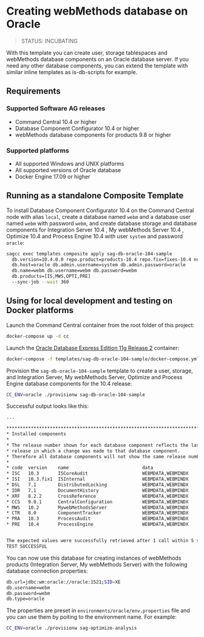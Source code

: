 <!-- Copyright 2013 - 2018 Software AG, Darmstadt, Germany and/or its licensors

   SPDX-License-Identifier: Apache-2.0

    Licensed under the Apache License, Version 2.0 (the "License");
    you may not use this file except in compliance with the License.
    You may obtain a copy of the License at

        http://www.apache.org/licenses/LICENSE-2.0

    Unless required by applicable law or agreed to in writing, software
    distributed under the License is distributed on an "AS IS" BASIS,
     WITHOUT WARRANTIES OR CONDITIONS OF ANY KIND, either express or implied.
     See the License for the specific language governing permissions and

     limitations under the License.                                                  

-->

# Creating webMethods database on Oracle

> STATUS: INCUBATING

With this template you can create user, storage tablespaces and webMethods database components on an Oracle database server.
If you need any other database components, you can extend the template with similar inline templates as is-db-scripts for example.

## Requirements

### Supported Software AG releases

* Command Central 10.4 or higher
* Database Component Configurator 10.4 or higher
* webMethods database components for products 9.8 or higher

### Supported platforms

* All supported Windows and UNIX platforms
* All supported versions of Oracle database
* Docker Engine 17.09 or higher

## Running as a standalone Composite Template

To install Database Component Configurator 10.4 on the Command Central node with alias `local`, create a database named `webm` and a database user named `webm` with password `webm`, and create database storage and database components for Integration Server 10.4 , My webMethods Server 10.4 , Optimize 10.4 and Process Engine 10.4 with user `system` and password `oracle`:

```bash
sagcc exec templates composite apply sag-db-oracle-104-sample
  db.version=10.4.0.0 repo.product=products-10.4 repo.fix=fixes-10.4 nodes=local
  db.host=oracle db.admin.username=system db.admin.password=oracle
  db.name=webm db.username=webm db.password=webm
  db.products=[IS,MWS,OPTI,PRE]
  --sync-job --wait 360
```

## Using for local development and testing on Docker platforms

Launch the Command Central container from the root folder of this project:

```bash
docker-compose up -d cc
```

Launch the [Oracle Database Express Edition 11g Release 2](https://hub.docker.com/r/wnameless/oracle-xe-11g/) container:

```bash
docker-compose -f templates/sag-db-oracle-104-sample/docker-compose.yml up -d oracle
```

Provision the `sag-db-oracle-104-sample` template to create a user, storage, and Integration Server, My webMethods Server, Optimize and Process Engine database components for the 10.4 release:

```bash
CC_ENV=oracle ./provisionw sag-db-oracle-104-sample
```

Successful output looks like this:

```bash
...

**********************************************************************************
* Installed components                                                           *
*                                                                                *
* The release number shown for each database component reflects the last         *
* release in which a change was made to that database component.                 *
* Therefore all database components will not show the same release number.       *
*                                                                                *
* code  version    name                           data                           *
* ISC   10.3       ISCoreAudit                    WEBMDATA,WEBMINDX              *
* ISI   10.3.fix1  ISInternal                     WEBMDATA,WEBMINDX              *
* DSL   7.1        DistributedLocking             WEBMDATA,WEBMINDX              *
* IDR   7.1        DocumentHistory                WEBMDATA,WEBMINDX              *
* XRF   8.2.2      CrossReference                 WEBMDATA,WEBMINDX              *
* CCS   9.0.1      CentralConfiguration           WEBMDATA,WEBMINDX              *
* MWS   10.2       MywebMethodsServer             WEBMDATA,WEBMINDX              *
* CTR   8.0        ComponentTracker               WEBMDATA,WEBMINDX              *
* PRA   10.3       ProcessAudit                   WEBMDATA,WEBMINDX              *
* PRE   10.4       ProcessEngine                  WEBMDATA,WEBMINDX              *


The expected values were successfully retrieved after 1 call within 5 seconds.
TEST SUCCESSFUL
```

You can now use this database for creating instances of webMethods products (Integration Server, My webMethods Server) with the following database connection properties:

```bash
db.url=jdbc:wm:oracle://oracle:1521;SID=XE
db.username=webm
db.password=webm
db.type=oracle
```

The properties are preset in `environments/oracle/env.properties` file and you can use them by poiting to the environment name. For example:

```bash
CC_ENV=oracle ./provisionw sag-optimize-analysis
```
